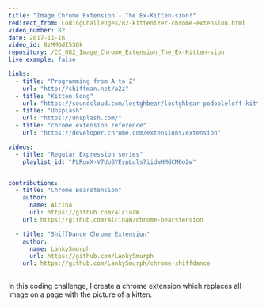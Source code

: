 ```yaml
---
title: "Image Chrome Extension - The Ex-Kitten-sion!"
redirect_from: CodingChallenges/82-kittenizer-chrome-extension.html
video_number: 82
date: 2017-11-16
video_id: 8zMMOdI5SOk
repository: /CC_082_Image_Chrome_Extension_The_Ex-Kitten-sion
live_example: false

links:
  - title: "Programming from A to Z"
    url: "http://shiffman.net/a2z"
  - title: "Kitten Song"
    url: "https://soundcloud.com/lostghbear/lostghbear-podopleloff-kittens-feat-dan-shiffman"
  - title: "Unsplash"
    url: "https://unsplash.com/"
  - title: "chrome.extension reference"
    url: "https://developer.chrome.com/extensions/extension"

videos:
  - title: "Regular Expression series"
    playlist_id: "PLRqwX-V7Uu6YEypLuls7iidwHMdCM6o2w"


contributions:
  - title: "Chrome Bearstension"
    author:
      name: Alcina
      url: https://github.com/AlcinaW
    url: https://github.com/AlcinaW/chrome-bearstension

  - title: "ShiffDance Chrome Extension"
    author:
      name: LankySmurph
      url: https://github.com/LankySmurph
    url: https://github.com/LankySmurph/chrome-shiffdance
---
```


In this coding challenge, I create a chrome extension which replaces all image on a page with the picture of a kitten.
